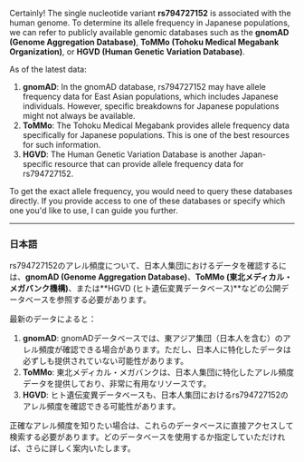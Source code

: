 Certainly! The single nucleotide variant **rs794727152** is associated with the human genome. To determine its allele frequency in Japanese populations, we can refer to publicly available genomic databases such as the **gnomAD (Genome Aggregation Database)**, **ToMMo (Tohoku Medical Megabank Organization)**, or **HGVD (Human Genetic Variation Database)**.

As of the latest data:

1. **gnomAD**: In the gnomAD database, rs794727152 may have allele frequency data for East Asian populations, which includes Japanese individuals. However, specific breakdowns for Japanese populations might not always be available.
2. **ToMMo**: The Tohoku Medical Megabank provides allele frequency data specifically for Japanese populations. This is one of the best resources for such information.
3. **HGVD**: The Human Genetic Variation Database is another Japan-specific resource that can provide allele frequency data for rs794727152.

To get the exact allele frequency, you would need to query these databases directly. If you provide access to one of these databases or specify which one you'd like to use, I can guide you further.

---

### 日本語
rs794727152のアレル頻度について、日本人集団におけるデータを確認するには、**gnomAD (Genome Aggregation Database)**、**ToMMo (東北メディカル・メガバンク機構)**、または**HGVD (ヒト遺伝変異データベース)**などの公開データベースを参照する必要があります。

最新のデータによると：

1. **gnomAD**: gnomADデータベースでは、東アジア集団（日本人を含む）のアレル頻度が確認できる場合があります。ただし、日本人に特化したデータは必ずしも提供されていない可能性があります。
2. **ToMMo**: 東北メディカル・メガバンクは、日本人集団に特化したアレル頻度データを提供しており、非常に有用なリソースです。
3. **HGVD**: ヒト遺伝変異データベースも、日本人集団におけるrs794727152のアレル頻度を確認できる可能性があります。

正確なアレル頻度を知りたい場合は、これらのデータベースに直接アクセスして検索する必要があります。どのデータベースを使用するか指定していただければ、さらに詳しく案内いたします。